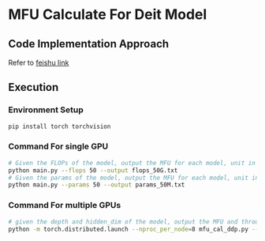# MFU Calculate For Deit Model

## Code Implementation Approach
Refer to [feishu link](https://kadxsrk5f5d.feishu.cn/wiki/YSoZwjxMNifjjdkLZzFc1dnQn0e?from=from_copylink)

## Execution

### Environment Setup
```bash
pip install torch torchvision
```

### Command For single GPU
```bash
# Given the FLOPs of the model, output the MFU for each model, unit in MACs  
python main.py --flops 50 --output flops_50G.txt
# Given the params of the model, output the MFU for each model, unit in M
python main.py --params 50 --output params_50M.txt
```

### Command For multiple GPUs
```bash
# given the depth and hidden_dim of the model, output the MFU and throughput for each model
python -m torch.distributed.launch --nproc_per_node=8 mfu_cal_ddp.py --depth 12 --hidden_dim 768 --batch_size 32 --output mfu_deit_base_bs32.txt
```
